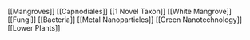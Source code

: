 [[Mangroves]]
[[Capnodiales]]
[[1 Novel Taxon]]
[[White Mangrove]]
[[Fungi]]
[[Bacteria]]
[[Metal Nanoparticles]]
[[Green Nanotechnology]]
[[Lower Plants]]
